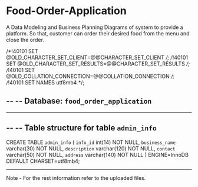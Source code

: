 # Food-Order-Application
A Data Modeling and Business Planning Diagrams of system to provide a platform. So that, customer can order their desired food from the menu and close the order.


/*!40101 SET @OLD_CHARACTER_SET_CLIENT=@@CHARACTER_SET_CLIENT */;
/*!40101 SET @OLD_CHARACTER_SET_RESULTS=@@CHARACTER_SET_RESULTS */;
/*!40101 SET @OLD_COLLATION_CONNECTION=@@COLLATION_CONNECTION */;
/*!40101 SET NAMES utf8mb4 */;

--
-- Database: `food_order_application`
--

-- --------------------------------------------------------

--
-- Table structure for table `admin_info`
--

CREATE TABLE `admin_info` (
  `info_id` int(14) NOT NULL,
  `business_name` varchar(30) NOT NULL,
  `description` varchar(120) NOT NULL,
  `contact` varchar(50) NOT NULL,
  `address` varchar(140) NOT NULL
) ENGINE=InnoDB DEFAULT CHARSET=utf8mb4;

-- --------------------------------------------------------
Note - For the rest information refer to the uploaded files.
